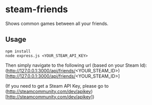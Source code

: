 # steam-friends
Shows common games between all your friends.

## Usage

```Shell
npm install
node express.js <YOUR_STEAM_API_KEY>
```

Then simply navigate to the following url (based on your Steam Id): (http://127.0.0.1:3000/api/friends/<YOUR_STEAM_ID>)[http://127.0.0.1:3000/api/friends/<YOUR_STEAM_ID>]

(If you need to get a Steam API Key, please go to (http://steamcommunity.com/dev/apikey)[http://steamcommunity.com/dev/apikey])